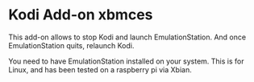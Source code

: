 # Kodi Add-on xbmces

This add-on allows to stop Kodi and launch EmulationStation. And once EmulationStation quits, relaunch Kodi.

You need to have EmulationStation installed on your system.
This is for Linux, and has been tested on a raspberry pi via Xbian.
